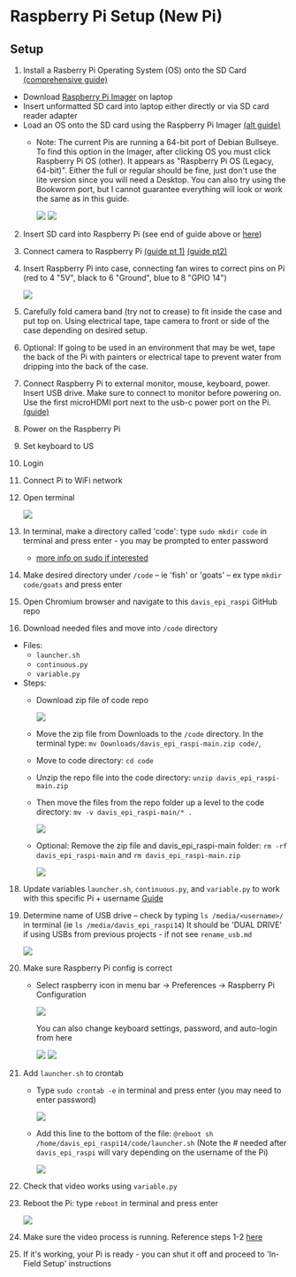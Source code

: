 # Raspberry Pi Setup (New Pi)
## Setup
1.	Install a Rasberry Pi Operating System (OS) onto the SD Card [(comprehensive guide)](https://www.raspberrypi.com/documentation/computers/getting-started.html#installing-the-operating-system)
   - Download [Raspberry Pi Imager](https://www.raspberrypi.com/software/) on laptop
   - Insert unformatted SD card into laptop either directly or via SD card reader adapter
   - Load an OS onto the SD card using the Raspberry Pi Imager [(alt guide)](https://projects.raspberrypi.org/en/projects/raspberry-pi-setting-up/4)
      - Note: The current Pis are running a 64-bit port of Debian Bullseye. To find this option in the Imager, after clicking OS you must click Raspberry Pi OS (other). It appears as "Raspberry Pi OS (Legacy, 64-bit)". Either the full or regular should be fine, just don't use the lite version since you will need a Desktop. You can also try using the Bookworm port, but I cannot guarantee everything will look or work the same as in this guide.
      
        <img src=screenshots/raspi_os_other.png>
        <img src=screenshots/raspi_os_options.png>
      
2.	Insert SD card into Raspberry Pi (see end of guide above or [here](https://www.raspberrypi.com/documentation/computers/getting-started.html#set-up-your-raspberry-pi))
3.	Connect camera to Raspberry Pi [(guide pt 1)](https://projects.raspberrypi.org/en/projects/getting-started-with-picamera/1) [(guide pt2)](https://projects.raspberrypi.org/en/projects/getting-started-with-picamera/2)
4.	Insert Raspberry Pi into case, connecting fan wires to correct pins on Pi (red to 4 "5V", black to 6 "Ground", blue to 8 "GPIO 14")

  	   <img src=screenshots/raspi_4_pinout.png>
   
6.	Carefully fold camera band (try not to crease) to fit inside the case and put top on. Using electrical tape, tape camera to front or side of the case depending on desired setup.
7.	Optional: If going to be used in an environment that may be wet, tape the back of the Pi with painters or electrical tape to prevent water from dripping into the back of the case.
8. Connect Raspberry Pi to external monitor, mouse, keyboard, power. Insert USB drive. Make sure to connect to monitor before powering on. Use the first microHDMI port next to the usb-c power port on the Pi. [(guide)](https://projects.raspberrypi.org/en/projects/raspberry-pi-setting-up/6)
9. Power on the Raspberry Pi 
10. Set keyboard to US
11. Login
12. Connect Pi to WiFi network
13. Open terminal

    <img src=screenshots/terminal.png>
    
14. In terminal, make a directory called 'code': type `sudo mkdir code` in terminal and press enter - you may be prompted to enter password
    - [more info on sudo if interested](https://en.wikipedia.org/wiki/Sudo)
15. Make desired directory under `/code` – ie 'fish' or 'goats' – ex type `mkdir code/goats` and press enter
16. Open Chromium browser and navigate to this `davis_epi_raspi` GitHub repo
17. Download needed files and move into `/code` directory
   - Files:
      - `launcher.sh`
      - `continuous.py`
      - `variable.py`
   - Steps:
      - Download zip file of code repo
        
        <img src=screenshots/download_zip.png>
        
      - Move the zip file from Downloads to the `/code` directory. In the terminal type: `mv Downloads/davis_epi_raspi-main.zip code/`,
      - Move to code directory: `cd code` 
      - Unzip the repo file into the code directory: `unzip davis_epi_raspi-main.zip`
      - Then move the files from the repo folder up a level to the code directory: `mv -v davis_epi_raspi-main/* .`
        
        <img src=screenshots/move_unzip_repo.png>
        
      - Optional: Remove the zip file and davis_epi_raspi-main folder: `rm -rf davis_epi_raspi-main` and `rm davis_epi_raspi-main.zip`
        
        <img src=screenshots/rm_davis_folders.png>
        
18. Update variables `launcher.sh`, `continuous.py`, and `variable.py` to work with this specific Pi + username [Guide](https://github.com/alannatodd/davis_epi_raspi/blob/main/guides/code_customization.md)
19. Determine name of USB drive – check by typing `ls /media/<username>/` in terminal (ie `ls /media/davis_epi_raspi14`) It should be 'DUAL DRIVE' if using USBs from previous projects - if not see `rename_usb.md`

    <img src=screenshots/ls_usb.png>

20. Make sure Raspberry Pi config is correct
    - Select raspberry icon in menu bar -> Preferences -> Raspberry Pi Configuration
    
      <img src=screenshots/raspi_config_toggles.png>

      You can also change keyboard settings, password, and auto-login from here

      <img src=screenshots/raspi_config_keyboard.png>
      <img src=screenshots/raspi_config_settings.png>
    
21. Add `launcher.sh` to crontab
    - Type `sudo crontab -e` in terminal and press enter (you may need to enter password)

      <img src=screenshots/crontab_term.png>

    - Add this line to the bottom of the file: `@reboot sh /home/davis_epi_raspi14/code/launcher.sh` (Note the # needed after `davis_epi_raspi` will vary depending on the username of the Pi)

      <img src=screenshots/crontab_edited.png>

22. Check that video works using `variable.py`
21. Reboot the Pi: type `reboot` in terminal and press enter

    <img src="screenshots/reboot.png">

22. Make sure the video process is running. Reference steps 1-2 [here](https://github.com/alannatodd/davis_epi_raspi/blob/main/guides/find_and_kill_process.md)
24. If it's working, your Pi is ready - you can shut it off and proceed to 'In-Field Setup' instructions
